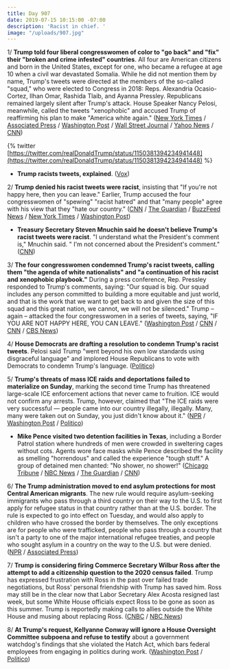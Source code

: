 ```yaml
---
title: Day 907
date: 2019-07-15 10:15:00 -07:00
description: 'Racist in chief. '
image: "/uploads/907.jpg"
---
```


1/ **Trump told four liberal congresswomen of color to "go back" and "fix" their "broken and crime infested" countries**. All four are American citizens and born in the United States, except for one, who became a refugee at age 10 when a civil war devastated Somalia. While he did not mention them by name, Trump's tweets were directed at the members of the so-called "squad," who were elected to Congress in 2018: Reps. Alexandria Ocasio-Cortez, Ilhan Omar, Rashida Tlaib, and Ayanna Pressley. Republicans remained largely silent after Trump's attack. House Speaker Nancy Pelosi, meanwhile, called the tweets "xenophobic" and accused Trump of reaffirming his plan to make "America white again." ([New York Times](https://www.nytimes.com/2019/07/14/us/politics/trump-twitter-squad-congress.html) / [Associated Press](https://apnews.com/728ada1e918a482c9e9b1f3e24937caa) / [Washington Post](https://www.washingtonpost.com/politics/trump-says-four-liberal-congresswomen-should-go-back-to-the-crime-infested-places-from-which-they-came/2019/07/14/b8bf140e-a638-11e9-a3a6-ab670962db05_story.html) / [Wall Street Journal](https://www.wsj.com/articles/trump-group-of-democrats-all-minorities-should-go-back-where-they-came-from-11563124261?shareToken=st7ae56ea3ae974419a214b51aa3eab85e) / [Yahoo News](https://news.yahoo.com/ocasio-cortez-reminds-trump-i-come-from-the-united-states-after-the-president-suggests-congresswomen-of-color-to-go-back-home-182431078.html) / [CNN](https://www.cnn.com/2019/07/14/politics/donald-trump-tweets-democratic-congresswomen-race-nationalities/))

{% twitter [https://twitter.com/realDonaldTrump/status/1150381394234941448](https://twitter.com/realDonaldTrump/status/1150381394234941448) %}

* **Trump racists tweets, explained**. ([Vox](https://www.vox.com/2019/7/15/20694616/donald-trump-racist-tweets-omar-aoc-tlaib-pressley))

2/ **Trump denied his racist tweets were racist**, insisting that "If you're not happy here, then you can leave." Earlier, Trump accused the four congresswomen of "spewing" "racist hatred" and that "many people" agree with his view that they "hate our country." ([CNN](https://www.cnn.com/2019/07/15/politics/donald-trump-racist-tweets-democrats/) / [The Guardian](https://www.theguardian.com/us-news/2019/jul/15/donald-trump-congresswomen-republicans-ocasio-cortez-tlaib-pressley-omar) / [BuzzFeed News](https://www.buzzfeednews.com/article/claudiakoerner/trump-racist-tweets-many-people-agree) / [New York Times](https://www.nytimes.com/2019/07/15/us/politics/trump-go-back-tweet-racism.html) / [Washington Post](https://www.washingtonpost.com/politics/trump-calls-on-minority-congresswomen-to-apologize-after-he-said-they-should-go-back-to-their-countries/2019/07/15/897f1dd0-a6ef-11e9-a3a6-ab670962db05_story.html))

* **Treasury Secretary Steven Mnuchin said he doesn't believe Trump's racist tweets were racist**. "I understand what the President's comment is," Mnuchin said. " I'm not concerned about the President's comment." ([CNN](https://www.cnn.com/2019/07/15/politics/treasury-secretary-steven-mnuchin-trump-tweets-reaction/))

3/ **The four congresswomen condemned Trump's racist tweets, calling them "the agenda of white nationalists" and "a continuation of his racist and xenophobic playbook."** During a press conference, Rep. Pressley responded to Trump's comments, saying: "Our squad is big. Our squad includes any person committed to building a more equitable and just world, and that is the work that we want to get back to and given the size of this squad and this great nation, we cannot, we will not be silenced." Trump – again – attacked the four congresswomen in a series of tweets, saying, "IF YOU ARE NOT HAPPY HERE, YOU CAN LEAVE." ([Washington Post](https://www.washingtonpost.com/politics/this-is-the-agenda-of-white-nationalists-four-minority-congresswomen-condemn-trump-attacks-decried-as-racist/2019/07/15/7f021822-a743-11e9-9214-246e594de5d5_story.html) / [CNN](https://www.cnn.com/politics/live-news/trump-immigration-july-2019/index.html) / [CNN](https://www.cnn.com/2019/07/15/politics/squad-response-to-trump-racist-tweet/index.html) / [CBS News](https://www.cbsnews.com/news/democratic-congresswomen-hold-press-conference-to-address-trumps-racist-tweets-and-made-in-america-comments/))

4/ **House Democrats are drafting a resolution to condemn Trump's racist tweets**. Pelosi said Trump "went beyond his own low standards using disgraceful language" and implored House Republicans to vote with Democrats to condemn Trump's language. ([Politico](https://www.politico.com/story/2019/07/15/pelosi-announces-resolution-condemning-trump-for-racist-tweets-1415889))

5/ **Trump's threats of mass ICE raids and deportations failed to materialize on Sunday**, marking the second time Trump has threatened large-scale ICE enforcement actions that never came to fruition. ICE would not confirm any arrests. Trump, however, claimed that "The ICE raids were very successful — people came into our country illegally, illegally. Many, many were taken out on Sunday, you just didn't know about it." ([NPR](https://www.npr.org/2019/07/14/741653581/trumps-nationwide-immigration-raids-fail-to-materialize) / [Washington Post](https://www.washingtonpost.com/immigration/as-immigrant-families-wait-in-dread-no-sign-of-large-scale-enforcement-raids/2019/07/14/ff29326a-a644-11e9-86dd-d7f0e60391e9_story.html) / [Politico](https://www.politico.com/story/2019/07/15/trump-ice-raids-1416128))

* **Mike Pence visited two detention facilities in Texas**, including a Border Patrol station where hundreds of men were crowded in sweltering cages without cots. Agents wore face masks while Pence described the facility as smelling "horrendous" and called the experience "tough stuff." A group of detained men chanted: "No shower, no shower!" ([Chicago Tribune](https://www.chicagotribune.com/nation-world/ct-nw-pence-border-trip-cages-20190713-5jcmbhn7xjejll5z7hehyaur5m-story.html) / [NBC News](https://www.nbcnews.com/news/us-news/no-shower-no-shower-migrants-shout-pence-visits-texas-detention-n1029426) / [The Guardian](https://www.theguardian.com/us-news/2019/jul/13/pence-visits-caged-unwashed-overcrowded-migrants-tough-stuff) / [CNN](https://www.cnn.com/2019/07/12/politics/mike-pence-border-immigration/))

6/ **The Trump administration moved to end asylum protections for most Central American migrants**. The new rule would require asylum-seeking immigrants who pass through a third country on their way to the U.S. to first apply for refugee status in that country rather than at the U.S. border. The rule is expected to go into effect on Tuesday, and would also apply to children who have crossed the border by themselves. The only exceptions are for people who were trafficked, people who pass through a country that isn't a party to one of the major international refugee treaties, and people who sought asylum in a country on the way to the U.S. but were denied. ([NPR](https://www.npr.org/2019/07/15/741769333/u-s-sets-new-asylum-rule-telling-potential-refugees-to-apply-elsewhere) / [Associated Press](https://www.latimes.com/politics/la-na-pol-central-americans-asylum-protections-20190715-story.html))

7/ **Trump is considering firing Commerce Secretary Wilbur Ross after the attempt to add a citizenship question to the 2020 census failed**. Trump has expressed frustration with Ross in the past over failed trade negotiations, but Ross' personal friendship with Trump has saved him. Ross may still be in the clear now that Labor Secretary Alex Acosta resigned last week, but some White House officials expect Ross to be gone as soon as this summer. Trump is reportedly making calls to allies outside the White House and musing about replacing Ross. ([CNBC](https://www.cnbc.com/2019/07/15/trump-weighs-ousting-commerce-chief-wilbur-ross-after-census-defeat.html) / [NBC News](https://www.nbcnews.com/politics/white-house/trump-weighs-ousting-commerce-chief-wilbur-ross-after-census-defeat-n1029761))

8/ **At Trump's request, Kellyanne Conway will ignore a House Oversight Committee subpoena and refuse to testify** about a government watchdog's findings that she violated the Hatch Act, which bars federal employees from engaging in politics during work. ([Washington Post](https://www.washingtonpost.com/politics/white-house-counselor-kellyanne-conway-will-ignore-congressional-subpoena/2019/07/15/8a0fa160-a718-11e9-86dd-d7f0e60391e9_story.html) / [Politico](https://www.politico.com/story/2019/07/15/kellyanne-conway-subpoena-oversight-hearing-1416132))
